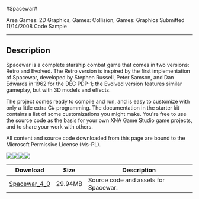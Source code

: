 #Spacewar#

Area
Games: 2D Graphics, Games: Collision, Games: Graphics
Submitted
11/14/2008
Code Sample

---

## Description

Spacewar is a complete starship combat game that comes in two versions: Retro and Evolved. The Retro version is inspired by the first implementation of Spacewar, developed by Stephen Russell, Peter Samson, and Dan Edwards in 1962 for the DEC PDP-1; the Evolved version features similar gameplay, but with 3D models and effects.

The project comes ready to compile and run, and is easy to customize with only a little extra C# programming. The documentation in the starter kit contains a list of some customizations you might make. You're free to use the source code as the basis for your own XNA Game Studio game projects, and to share your work with others.


All content and source code downloaded from this page are bound to the Microsoft Permissive License (Ms-PL).

![](https://github.com/simondarksidej/XNAGameStudio/blob/master/Images/Spacewar1_thumb.jpg?raw=true)![](https://github.com/simondarksidej/XNAGameStudio/blob/master/Images/Spacewar2_thumb.jpg?raw=true)![](https://github.com/simondarksidej/XNAGameStudio/blob/master/Images/Spacewar3_thumb.jpg?raw=true)![](https://github.com/simondarksidej/XNAGameStudio/blob/master/Images/Spacewar4_thumb.jpg?raw=true)		

 
Download | Size | Description
---|---|---|
[Spacewar_4_0](https://github.com/simondarksidej/XNAGameStudio/tree/master/Samples/Spacewar_4_0) | 29.94MB | Source code and assets for Spacewar. 